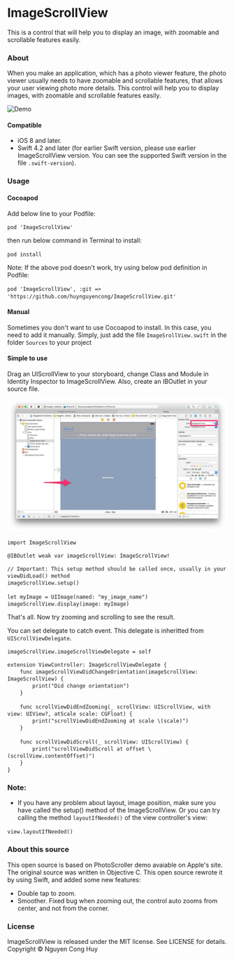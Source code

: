 # ImageScrollView

This is a control that will help you to display an image, with zoomable and scrollable features easily.

### About
When you make an application, which has a photo viewer feature, the photo viewer usually needs to have zoomable and scrollable features, that allows your user viewing photo more details. 
This control will help you to display images, with zoomable and scrollable features easily.

![Demo](ReadMeImages/demo.gif)

#### Compatible

- iOS 8 and later.
- Swift 4.2 and later (for earlier Swift version, please use earlier ImageScrollView version. You can see the supported Swift version in the file `.swift-version`).

### Usage

#### Cocoapod
Add below line to your Podfile:  

```
pod 'ImageScrollView'
```  

then run below command in Terminal to install:  

`pod install`

Note: If the above pod doesn't work, try using below pod definition in Podfile:  

`pod 'ImageScrollView', :git => 'https://github.com/huynguyencong/ImageScrollView.git'`

#### Manual
Sometimes you don't want to use Cocoapod to install. In this case, you need to add it manually. Simply, just add the file `ImageSrollView.swift` in the folder `Sources` to your project

#### Simple to use
Drag an UIScrollView to your storyboard, change Class and Module in Identity Inspector to ImageScrollView. Also, create an IBOutlet in your source file.

![How to config ImageScrollView in storyboard](ReadMeImages/storyboard-demo.jpeg?raw=true)

```
import ImageScrollView
```

```
@IBOutlet weak var imageScrollView: ImageScrollView!
```

```
// Important: This setup method should be called once, usually in your viewDidLoad() method
imageScrollView.setup()

let myImage = UIImage(named: "my_image_name")
imageScrollView.display(image: myImage)
```
That's all. Now try zooming and scrolling to see the result.

You can set delegate to catch event. This delegate is inheritted from `UIScrollViewDelegate`.

```
imageScrollView.imageScrollViewDelegate = self
```

```
extension ViewController: ImageScrollViewDelegate {
    func imageScrollViewDidChangeOrientation(imageScrollView: ImageScrollView) {
        print("Did change orientation")
    }
    
    func scrollViewDidEndZooming(_ scrollView: UIScrollView, with view: UIView?, atScale scale: CGFloat) {
        print("scrollViewDidEndZooming at scale \(scale)")
    }
    
    func scrollViewDidScroll(_ scrollView: UIScrollView) {
        print("scrollViewDidScroll at offset \(scrollView.contentOffset)")
    }
}
```

### Note: 

- If you have any problem about layout, image position, make sure you have called the setup() method of the ImageScrollView. Or you can try calling the method `layoutIfNeeded()` of the view controller's view:

```view.layoutIfNeeded()```


### About this source
This open source is based on PhotoScroller demo avaiable on Apple's site. The original source was written in Objective C. This open source rewrote it by using Swift, and added some new features:
- Double tap to zoom.
- Smoother. Fixed bug when zooming out, the control auto zooms from center, and not from the corner.

### License
ImageScrollView is released under the MIT license. See LICENSE for details. Copyright © Nguyen Cong Huy
